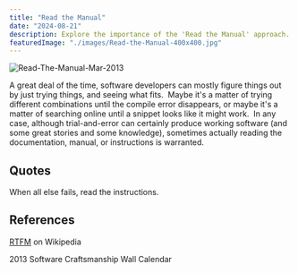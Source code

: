 ```yaml
---
title: "Read the Manual"
date: "2024-08-21"
description: Explore the importance of the 'Read the Manual' approach. Discover how understanding documentation thoroughly can prevent errors, save time, and improve the effective use of tools and libraries.
featuredImage: "./images/Read-the-Manual-400x400.jpg"
---
```


![Read-The-Manual-Mar-2013](images/Read-the-Manual-400x400.jpg)

A great deal of the time, software developers can mostly figure things out by just trying things, and seeing what fits.  Maybe it's a matter of trying different combinations until the compile error disappears, or maybe it's a matter of searching online until a snippet looks like it might work.  In any case, although trial-and-error can certainly produce working software (and some great stories and some knowledge), sometimes actually reading the documentation, manual, or instructions is warranted.

## Quotes

When all else fails, read the instructions.

## References

[RTFM](http://en.wikipedia.org/wiki/RTFM) on Wikipedia

2013 Software Craftsmanship Wall Calendar
